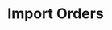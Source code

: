 ---
title: Import Orders
type: endpoint
category: 639ba2628407100061f5faac
slug: import-orders
parentDoc: 639ba2658407100061f5fab8
hidden: false
order: 5
---